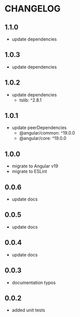 # CHANGELOG

## 1.1.0

- update dependencies

## 1.0.3

- update dependencies

## 1.0.2

- update dependencies
  - tslib: ^2.8.1

## 1.0.1

- update peerDependencies
  - @angular/common: ^19.0.0
  - @angular/core: ^19.0.0

## 1.0.0

- migrate to Angular v19
- migrate to ESLint

## 0.0.6

- update docs

## 0.0.5

- update docs

## 0.0.4

- update docs

## 0.0.3

 - documentation typos

## 0.0.2

 - added unit tests

